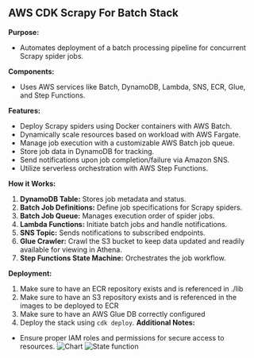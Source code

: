 ## AWS CDK Scrapy For Batch Stack

**Purpose:**

* Automates deployment of a batch processing pipeline for concurrent Scrapy spider jobs.

**Components:**

* Uses AWS services like Batch, DynamoDB, Lambda, SNS, ECR, Glue, and Step Functions. 

**Features:**

* Deploy Scrapy spiders using Docker containers with AWS Batch.
* Dynamically scale resources based on workload with AWS Fargate.
* Manage job execution with a customizable AWS Batch job queue.
* Store job data in DynamoDB for tracking.
* Send notifications upon job completion/failure via Amazon SNS.
* Utilize serverless orchestration with AWS Step Functions.

**How it Works:**

1. **DynamoDB Table:** Stores job metadata and status.
2. **Batch Job Definitions:** Define job specifications for Scrapy spiders.
3. **Batch Job Queue:** Manages execution order of spider jobs.
4. **Lambda Functions:** Initiate batch jobs and handle notifications.
5. **SNS Topic:** Sends notifications to subscribed endpoints.
6. **Glue Crawler:** Crawl the S3 bucket to keep data updated and readily available for viewing in Athena.
7. **Step Functions State Machine:** Orchestrates the job workflow.

**Deployment:**

1. Make sure to have an ECR repository exists and is referenced in ./lib
2. Make sure to have an S3 repository exists and is referenced in the images to be deployed to ECR
3. Make sure to have an AWS Glue DB correctly configured
4. Deploy the stack using `cdk deploy`.
**Additional Notes:**
* Ensure proper IAM roles and permissions for secure access to resources.
![Chart](https://i.imgur.com/3ZKAP7d.png)
![State function](https://i.imgur.com/3jgdbif.png)

